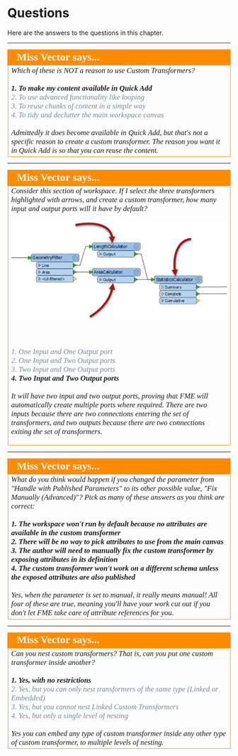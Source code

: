 # Questions #

Here are the answers to the questions in this chapter.


---

<!--Person X Says Section-->

<table style="border-spacing: 0px">
<tr>
<td style="vertical-align:middle;background-color:darkorange;border: 2px solid darkorange">
<i class="fa fa-quote-left fa-lg fa-pull-left fa-fw" style="color:white;padding-right: 12px;vertical-align:text-top"></i>
<span style="color:white;font-size:x-large;font-weight: bold;font-family:serif">Miss Vector says...</span>
</td>
</tr>

<tr>
<td style="border: 1px solid darkorange">
<span style="font-family:serif; font-style:italic; font-size:larger">
Which of these is NOT a reason to use Custom Transformers?
<br><br><span style="font-weight:bold">1. To make my content available in Quick Add</span>
<br><span style="color:lightslategrey">2. To use advanced functionality like looping</span>
<br><span style="color:lightslategrey">3. To reuse chunks of content in a simple way</span>
<br><span style="color:lightslategrey">4. To tidy and declutter the main workspace canvas</span>
<br><br>Admittedly it does become available in Quick Add, but that's not a specific reason to create a custom transformer. The reason you want it in Quick Add is so that you can reuse the content.
</span>
</td>
</tr>
</table>

---

<!--Person X Says Section-->

<table style="border-spacing: 0px">
<tr>
<td style="vertical-align:middle;background-color:darkorange;border: 2px solid darkorange">
<i class="fa fa-quote-left fa-lg fa-pull-left fa-fw" style="color:white;padding-right: 12px;vertical-align:text-top"></i>
<span style="color:white;font-size:x-large;font-weight: bold;font-family:serif">Miss Vector says...</span>
</td>
</tr>

<tr>
<td style="border: 1px solid darkorange">
<span style="font-family:serif; font-style:italic; font-size:larger">
Consider this section of workspace. If I select the three transformers highlighted with arrows, and create a custom transformer, how many input and output ports will it have by default?
<br><br><img src="./Images/Img3.19.CustomTransformerCreationWhatPorts.png">

<br><br><span style="color:lightslategrey">1. One Input and One Output port</span>
<br><span style="color:lightslategrey">2. One Input and Two Output ports</span>
<br><span style="color:lightslategrey">3. Two Input and One Output ports</span>
<br><span style="font-weight:bold">4. Two Input and Two Output ports</span>
<br><br>It will have two input and two output ports, proving that FME will automatically create multiple ports where required. There are two inputs because there are two connections entering the set of transformers, and two outputs because there are two connections exiting the set of transformers.
</span>
</td>
</tr>
</table>

---

<!--Person X Says Section-->

<table style="border-spacing: 0px">
<tr>
<td style="vertical-align:middle;background-color:darkorange;border: 2px solid darkorange">
<i class="fa fa-quote-left fa-lg fa-pull-left fa-fw" style="color:white;padding-right: 12px;vertical-align:text-top"></i>
<span style="color:white;font-size:x-large;font-weight: bold;font-family:serif">Miss Vector says...</span>
</td>
</tr>

<tr>
<td style="border: 1px solid darkorange">
<span style="font-family:serif; font-style:italic; font-size:larger">
What do you think would happen if you changed the parameter from "Handle with Published Parameters" to its other possible value, "Fix Manually (Advanced)"? Pick as many of these answers as you think are correct:
<br><br><span style="font-weight:bold">1. The workspace won't run by default because no attributes are available in the custom transformer</span>
<br><span style="font-weight:bold">2. There will be no way to pick attributes to use from the main canvas</span>
<br><span style="font-weight:bold">3. The author will need to manually fix the custom transformer by exposing attributes in its definition</span>
<br><span style="font-weight:bold">4. The custom transformer won't work on a different schema unless the exposed attributes are also published</span>
<br><br>Yes, when the parameter is set to manual, it really means manual! All four of these are true, meaning you'll have your work cut out if you don't let FME take care of attribute references for you.
</span>
</td>
</tr>
</table>

---

<!--Person X Says Section-->

<table style="border-spacing: 0px">
<tr>
<td style="vertical-align:middle;background-color:darkorange;border: 2px solid darkorange">
<i class="fa fa-quote-left fa-lg fa-pull-left fa-fw" style="color:white;padding-right: 12px;vertical-align:text-top"></i>
<span style="color:white;font-size:x-large;font-weight: bold;font-family:serif">Miss Vector says...</span>
</td>
</tr>

<tr>
<td style="border: 1px solid darkorange">
<span style="font-family:serif; font-style:italic; font-size:larger">
Can you nest custom transformers? That is, can you put one custom transformer inside another?
<br><br><span style="font-weight:bold">1. Yes, with no restrictions</span>
<br><span style="color:lightslategrey">2. Yes, but you can only nest transformers of the same type (Linked or Embedded)</span>
<br><span style="color:lightslategrey">3. Yes, but you cannot nest Linked Custom Transformers</span>
<br><span style="color:lightslategrey">4. Yes, but only a single level of nesting</span>
<br><br>Yes you can embed any type of custom transformer inside any other type of custom transformer, to multiple levels of nesting.
</span>
</td>
</tr>
</table>

